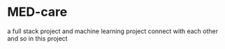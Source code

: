 # MED-care
a full stack project and machine learning project connect with each other and so in this project 
